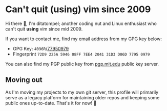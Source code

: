 # Can't quit (using) vim since 2009

Hi there 👋, I'm ditatompel; another coding nut and Linux enthusiast who can't
quit **using** vim since mid 2009.

If you want to contact me, find my email address from my GPG key below:

- GPG Key: `4096R`/[77950979][my_gpg]
- Fingerprint `72D9 225A 5946 08FF 7EE4 2041 31D3 D06D 7795 0979`

You can also find my PGP public key from [pgp.mit.edu][my_mit_gpg] public key
server.

## Moving out

As I'm moving my projects to my own git server, this profile will primarily
serve as a legacy platform for maintaining older repos and keeping some public
ones up-to-date. That's it for now! 🙋

[my_gpg]: https://s3-edge.ditatompel.com/ditatompel.gpg
[my_mit_gpg]: https://pgp.mit.edu/pks/lookup?op=get&search=0x31D3D06D77950979
